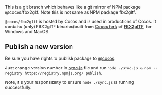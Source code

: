 
This is a git branch which behaves like a git mirror of NPM package [@cocos/fbx2gltf](https://www.npmjs.com/package/@cocos/fbx2gltf).
Note this is not same as NPM package [fbx2gltf](https://www.npmjs.com/package/fbx2gltf).

`@cocos/fbx2gltf` is hosted by Cocos and is used in productions of Cocos.
It contains (only) FBX2glTF binaries(built from [Cocos fork](https://github.com/cocos-creator/FBX2glTF) of [FBX2glTF](https://github.com/facebookincubator/FBX2glTF)) for Windows and MacOS.

## Publish a new version

Be sure you have rights to publish package to [@cocos](https://www.npmjs.com/~cocos).

Just change version number in [sync.js](sync) file and run `node ./sync.js & npm --registry https://registry.npmjs.org/ publish`.

Note, it's your responsibility to ensure `node ./sync.js` is running successfully.